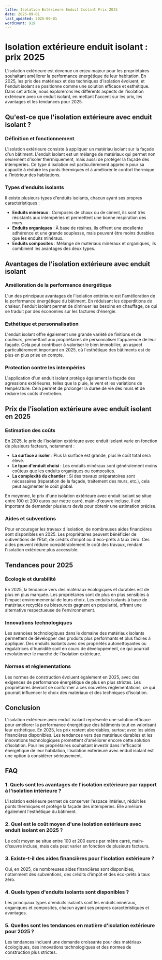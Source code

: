 ```yaml
---
title: Isolation Extérieure Enduit Isolant Prix 2025
date: 2025-09-01
last_updated: 2025-09-01
wordcount: 919
---
```


# Isolation extérieure enduit isolant : prix 2025

L'isolation extérieure est devenue un enjeu majeur pour les propriétaires souhaitant améliorer la performance énergétique de leur habitation. En 2025, les prix des matériaux et des techniques d'isolation évoluent, et l'enduit isolant se positionne comme une solution efficace et esthétique. Dans cet article, nous explorerons les différents aspects de l'isolation extérieure avec un enduit isolant, en mettant l'accent sur les prix, les avantages et les tendances pour 2025.

## Qu'est-ce que l'isolation extérieure avec enduit isolant ?

### Définition et fonctionnement

L'isolation extérieure consiste à appliquer un matériau isolant sur la façade d'un bâtiment. L'enduit isolant est un mélange de matériaux qui permet non seulement d'isoler thermiquement, mais aussi de protéger la façade des intempéries. Ce type d'isolation est particulièrement apprécié pour sa capacité à réduire les ponts thermiques et à améliorer le confort thermique à l'intérieur des habitations.

### Types d'enduits isolants

Il existe plusieurs types d'enduits isolants, chacun ayant ses propres caractéristiques :

- **Enduits minéraux** : Composés de chaux ou de ciment, ils sont très résistants aux intempéries et permettent une bonne respiration des murs.
- **Enduits organiques** : À base de résines, ils offrent une excellente adhérence et une grande souplesse, mais peuvent être moins durables que les enduits minéraux.
- **Enduits composites** : Mélange de matériaux minéraux et organiques, ils combinent les avantages des deux types.

## Avantages de l'isolation extérieure avec enduit isolant

### Amélioration de la performance énergétique

L'un des principaux avantages de l'isolation extérieure est l'amélioration de la performance énergétique du bâtiment. En réduisant les déperditions de chaleur, l'enduit isolant permet de diminuer les besoins en chauffage, ce qui se traduit par des économies sur les factures d'énergie.

### Esthétique et personnalisation

L'enduit isolant offre également une grande variété de finitions et de couleurs, permettant aux propriétaires de personnaliser l'apparence de leur façade. Cela peut contribuer à valoriser le bien immobilier, un aspect particulièrement important en 2025, où l'esthétique des bâtiments est de plus en plus prise en compte.

### Protection contre les intempéries

L'application d'un enduit isolant protège également la façade des agressions extérieures, telles que la pluie, le vent et les variations de température. Cela permet de prolonger la durée de vie des murs et de réduire les coûts d'entretien.

## Prix de l'isolation extérieure avec enduit isolant en 2025

### Estimation des coûts

En 2025, le prix de l'isolation extérieure avec enduit isolant varie en fonction de plusieurs facteurs, notamment :

- **La surface à isoler** : Plus la surface est grande, plus le coût total sera élevé.
- **Le type d'enduit choisi** : Les enduits minéraux sont généralement moins coûteux que les enduits organiques ou composites.
- **La complexité du chantier** : Si des travaux préparatoires sont nécessaires (réparation de la façade, traitement des murs, etc.), cela peut augmenter le coût global.

En moyenne, le prix d'une isolation extérieure avec enduit isolant se situe entre 100 et 200 euros par mètre carré, main-d'œuvre incluse. Il est important de demander plusieurs devis pour obtenir une estimation précise.

### Aides et subventions

Pour encourager les travaux d'isolation, de nombreuses aides financières sont disponibles en 2025. Les propriétaires peuvent bénéficier de subventions de l'État, de crédits d'impôt ou d'éco-prêts à taux zéro. Ces aides peuvent réduire considérablement le coût des travaux, rendant l'isolation extérieure plus accessible.

## Tendances pour 2025

### Écologie et durabilité

En 2025, la tendance vers des matériaux écologiques et durables est de plus en plus marquée. Les propriétaires sont de plus en plus sensibles à l'impact environnemental de leurs choix. Les enduits isolants à base de matériaux recyclés ou biosourcés gagnent en popularité, offrant une alternative respectueuse de l'environnement.

### Innovations technologiques

Les avancées technologiques dans le domaine des matériaux isolants permettent de développer des produits plus performants et plus faciles à appliquer. Des enduits isolants avec des propriétés autonettoyantes ou régulatrices d'humidité sont en cours de développement, ce qui pourrait révolutionner le marché de l'isolation extérieure.

### Normes et réglementations

Les normes de construction évoluent également en 2025, avec des exigences de performance énergétique de plus en plus strictes. Les propriétaires devront se conformer à ces nouvelles réglementations, ce qui pourrait influencer le choix des matériaux et des techniques d'isolation.

## Conclusion

L'isolation extérieure avec enduit isolant représente une solution efficace pour améliorer la performance énergétique des bâtiments tout en valorisant leur esthétique. En 2025, les prix restent abordables, surtout avec les aides financières disponibles. Les tendances vers des matériaux durables et les innovations technologiques promettent d'améliorer encore cette solution d'isolation. Pour les propriétaires souhaitant investir dans l'efficacité énergétique de leur habitation, l'isolation extérieure avec enduit isolant est une option à considérer sérieusement.

## FAQ

### 1. Quels sont les avantages de l'isolation extérieure par rapport à l'isolation intérieure ?

L'isolation extérieure permet de conserver l'espace intérieur, réduit les ponts thermiques et protège la façade des intempéries. Elle améliore également l'esthétique du bâtiment.

### 2. Quel est le coût moyen d'une isolation extérieure avec enduit isolant en 2025 ?

Le coût moyen se situe entre 100 et 200 euros par mètre carré, main-d'œuvre incluse, mais cela peut varier en fonction de plusieurs facteurs.

### 3. Existe-t-il des aides financières pour l'isolation extérieure ?

Oui, en 2025, de nombreuses aides financières sont disponibles, notamment des subventions, des crédits d'impôt et des éco-prêts à taux zéro.

### 4. Quels types d'enduits isolants sont disponibles ?

Les principaux types d'enduits isolants sont les enduits minéraux, organiques et composites, chacun ayant ses propres caractéristiques et avantages.

### 5. Quelles sont les tendances en matière d'isolation extérieure pour 2025 ?

Les tendances incluent une demande croissante pour des matériaux écologiques, des innovations technologiques et des normes de construction plus strictes.